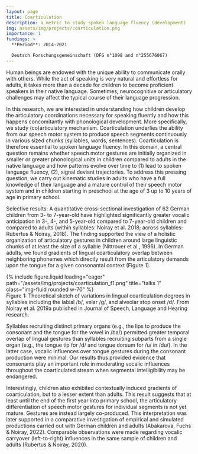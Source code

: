 ```yaml
---
layout: page
title: Coarticulation
description: a metric to study spoken language fluency (development)
img: assets/img/projects/coarticulation.png
importance: 1
fundings: >
  **Period**: 2014-2021  

  Deutsch Forschungsgemeinschaft (DFG n°1098 and n°255676067) 
---
```


Human beings are endowed with the unique ability to communicate orally with others. While the act of speaking is very natural and effortless for adults, it takes more than a decade for children to become proficient speakers in their native language. Sometimes, neurocognitive or articulatory challenges may affect the typical course of their language progression. 

In this research, we are interested in understanding how children develop the articulatory coordinations necessary for speaking fluently and how this happens concomitantly with phonological development.
More specifically, we study (co)articulatory mechanism. Coarticulation underlies the ability from our speech motor system to produce speech segments continuously in various sized chunks (syllables, words, sentences). Coarticulation is therefore essential to spoken language fluency. In this domain, a central question remains whether speech motor gestures are initially organized in smaller or greater phonological units in children compared to adults in the native language and how patterns evolve over time to (1) lead to spoken language fluency, (2), signal deviant trajectories. 
To address this pressing question, we carry out kinematic studies in adults who have a full knowledge of their language and a mature control of their speech motor system and in children starting in preschool at the age of 3 up to 10 years of age in primary school.

Selective results:
​A quantitative cross-sectional investigation of 62 German children from 3- to 7-year-old have highlighted significantly greater vocalic anticipation in 3-, 4-, and 5-year-old compared to 7-year-old children and compared to adults (within syllables: Noiray et al. 2018; across syllables: Rubertus & Noiray, 2018). The finding supported the view of a holistic organization of articulatory gestures in children around large linguistic chunks of at least the size of a syllable (Nittrouer et al., 1996). In German adults, we found gradients of lingual coarticulatory overlap between neighboring phonemes which directly result from the articulatory demands upon the tongue for a given consonantal context (Figure 1).

<div class="row">
    <div style="max-width:800px; margin:auto;" class="">
        {% include figure.liquid loading="eager" path="/assets/img/projects/coarticulation_f1.png" title="talks 1" 
        class="img-fluid rounded w-70" 
        %}
    </div>
</div>
<div class="caption">
    Figure 1: Theoretical sketch of variations in lingual coarticulation degrees in syllables including the labial /b/, velar /g/, and alveolar stop onset /d/. From Noiray et al. 2019a published in Journal of Speech, Language and Hearing research.
</div>

Syllables recruiting distinct primary organs (e.g., the lips to produce the consonant and the tongue for the vowel in /ba/) permitted greater temporal overlap of lingual gestures than syllables recruiting subparts from a single organ (e.g., the tongue tip for /d/ and tongue dorsum for /u/ in /du/). In the latter case, vocalic influences over tongue gestures during the consonant production were minimal. Our results thus provided evidence that consonants play an important role in moderating vocalic influences throughout the coarticulated stream when segmental intelligibility may be endangered.

Interestingly, children also exhibited contextually induced gradients of coarticulation, but to a lesser extent than adults. This result suggests that at least until the end of the first year into primary school, the articulatory differentiation of speech motor gestures for individual segments is not yet mature. Gestures are instead largely co-produced. This interpretation was later supported in a comparative investigation of empirical and simulated productions carried out with German children and adults (Abakarova, Fuchs & Noiray, 2022). Comparable observations were made regarding vocalic carryover (left-to-right) influences in the same sample of children and adults (Rubertus & Noiray, 2020). 

